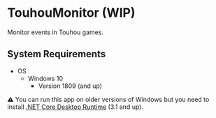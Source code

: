 # TouhouMonitor (WIP)

Monitor events in Touhou games.

## System Requirements

- OS
    - Windows 10
        - Version 1809 (and up)

:warning: You can run this app on older versions of Windows but you need to install [.NET Core Desktop Runtime](https://dotnet.microsoft.com/download/dotnet-core/current/runtime) (3.1 and up).
